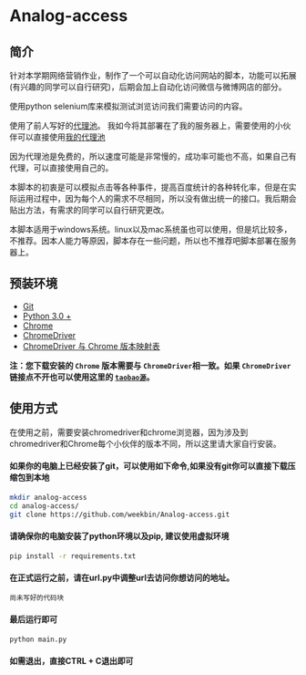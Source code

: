 # Analog-access

## 简介
针对本学期网络营销作业，制作了一个可以自动化访问网站的脚本，功能可以拓展(有兴趣的同学可以自行研究)，后期会加上自动化访问微信与微博网店的部分。  

使用python selenium库来模拟测试浏览访问我们需要访问的内容。 

使用了前人写好的[代理池](https://github.com/Python3WebSpider/ProxyPool)。
我如今将其部署在了我的服务器上，需要使用的小伙伴可以直接使用[我的代理池](http://www.weekbin.xyz:5555/random)    

因为代理池是免费的，所以速度可能是非常慢的，成功率可能也不高，如果自己有代理，可以直接使用自己的。  

本脚本的初衷是可以模拟点击等各种事件，提高百度统计的各种转化率，但是在实际运用过程中，因为每个人的需求不尽相同，所以没有做出统一的接口。我后期会贴出方法，有需求的同学可以自行研究更改。    

本脚本适用于windows系统。linux以及mac系统虽也可以使用，但是坑比较多，不推荐。因本人能力等原因，脚本存在一些问题，所以也不推荐吧脚本部署在服务器上。


## 预装环境
* [Git](https://git-scm.com/)
* [Python 3.0 +](https://www.python.org/downloads/)
* [Chrome](https://www.google.cn/intl/zh-CN/chrome/?brand=CHBD&gclid=CjwKCAjwvuzkBRAhEiwA9E3FUs1mtJwoJcyMftX4NdDr-ZBEPMNPr49XG3V7--HkwVW5cDQVAs1rDxoC7kcQAvD_BwE&gclsrc=aw.ds)
* [ChromeDriver](http://chromedriver.storage.googleapis.com/index.html)
* [ChromeDriver 与 Chrome 版本映射表](https://blog.csdn.net/huilan_same/article/details/51896672)

**注：您下载安装的 `Chrome` 版本需要与 `ChromeDriver`相一致。如果 `ChromeDriver` 链接点不开也可以使用这里的 [`taobao源`](http://npm.taobao.org/mirrors/chromedriver/)。**

## 使用方式
在使用之前，需要安装chromedriver和chrome浏览器，因为涉及到chromedriver和Chrome每个小伙伴的版本不同，所以这里请大家自行安装。

#### 如果你的电脑上已经安装了git，可以使用如下命令,如果没有git你可以直接下载压缩包到本地    
```bash
mkdir analog-access
cd analog-access/
git clone https://github.com/weekbin/Analog-access.git
```
#### 请确保你的电脑安装了python环境以及pip, 建议使用虚拟环境    
```bash
pip install -r requirements.txt
```
#### 在正式运行之前，请在url.py中调整url去访问你想访问的地址。    
```bash
尚未写好的代码块
```
#### 最后运行即可    
```bash
python main.py
``` 
#### 如需退出，直接CTRL + C退出即可    

  
 
 
 